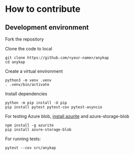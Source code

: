 How to contribute
=================

Development environment
-----------------------

Fork the repository

Clone the code to local

    git clone https://github.com/<your-name>/anykap
    cd anykap

Create a virtual environment

    python3 -m venv .venv
    . .venv/bin/activate

Install dependencies

    python -m pip install -U pip
    pip install pytest pytest-cov pytest-asyncio 

For testing Azure blob, 
[install azurite](https://github.com/Azure/Azurite?tab=readme-ov-file#npm) and
azure-storage-blob

    npm install -g azurite
    pip install azure-storage-blob

For running tests:

    pytest --cov src/anykap
